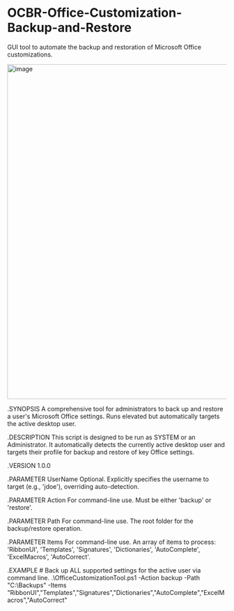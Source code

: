 # OCBR-Office-Customization-Backup-and-Restore
GUI tool to automate the backup and restoration of Microsoft Office customizations.

<img width="580" height="767" alt="image" src="https://github.com/user-attachments/assets/52298533-d7d1-41ef-af94-82a1913a18e8" />


.SYNOPSIS
    A comprehensive tool for administrators to back up and restore a user's Microsoft Office settings.
    Runs elevated but automatically targets the active desktop user.

.DESCRIPTION
    This script is designed to be run as SYSTEM or an Administrator. It automatically detects the
    currently active desktop user and targets their profile for backup and restore of key Office settings.

.VERSION
    1.0.0

.PARAMETER UserName
    Optional. Explicitly specifies the username to target (e.g., 'jdoe'), overriding auto-detection.

.PARAMETER Action
    For command-line use. Must be either 'backup' or 'restore'.

.PARAMETER Path
    For command-line use. The root folder for the backup/restore operation.

.PARAMETER Items
    For command-line use. An array of items to process: 'RibbonUI', 'Templates', 'Signatures', 'Dictionaries', 'AutoComplete', 'ExcelMacros', 'AutoCorrect'.

.EXAMPLE
    # Back up ALL supported settings for the active user via command line.
    .\OfficeCustomizationTool.ps1 -Action backup -Path "C:\Backups" -Items "RibbonUI","Templates","Signatures","Dictionaries","AutoComplete","ExcelMacros","AutoCorrect"
